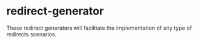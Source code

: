 # redirect-generator
These redirect generators will facilitate the implementation of any type of redirects scenarios.
